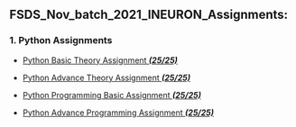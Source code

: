 ## FSDS_Nov_batch_2021_INEURON_Assignments:

### 1. Python Assignments
- [Python Basic Theory Assignment ***(25/25)***](https://github.com/Pritamchaudhari5/FSDS_Nov_batch_2021_INEURON_Assignments/tree/main/Python/Python%20Basic%20Theory%20Assignment)

- [Python Advance Theory Assignment ***(25/25)***](https://github.com/Pritamchaudhari5/FSDS_Nov_batch_2021_INEURON_Assignments/tree/main/Python/Python%20Advance%20Theory%20Assignment)

- [Python Programming Basic Assignment ***(25/25)***](https://github.com/Pritamchaudhari5/FSDS_Nov_batch_2021_INEURON_Assignments/tree/main/Python/Python%20Programming%20Basic%20Assignment)

- [Python Advance Programming Assignment ***(25/25)***](https://github.com/Pritamchaudhari5/FSDS_Nov_batch_2021_INEURON_Assignments/tree/main/Python/Python%20Advance%20Programming%20Assignments)
